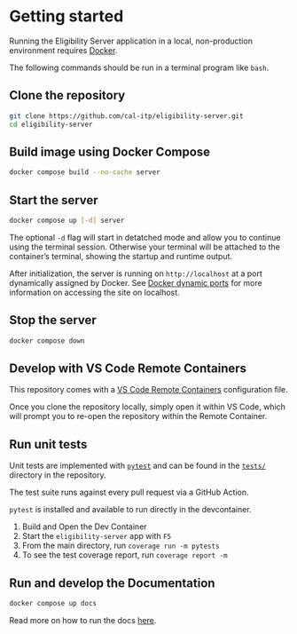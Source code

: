 # Getting started

Running the Eligibility Server application in a local, non-production environment requires [Docker](https://docs.docker.com/get-docker/).

The following commands should be run in a terminal program like `bash`.

## Clone the repository

```bash
git clone https://github.com/cal-itp/eligibility-server.git
cd eligibility-server
```

## Build image using Docker Compose

```bash
docker compose build --no-cache server
```

## Start the server

```bash
docker compose up [-d] server
```

The optional `-d` flag will start in detatched mode and allow you to continue using the terminal session. Otherwise your terminal will be attached to the container’s terminal, showing the startup and runtime output.

After initialization, the server is running on `http://localhost` at a port dynamically assigned by Docker. See [Docker dynamic ports](https://docs.calitp.org/benefits/getting-started/docker-dynamic-ports/) for more information on accessing the site on localhost.

## Stop the server

```bash
docker compose down
```

## Develop with VS Code Remote Containers

This repository comes with a [VS Code Remote Containers](https://code.visualstudio.com/docs/remote/containers) configuration file.

Once you clone the repository locally, simply open it within VS Code, which will prompt you to re-open the repository within the Remote Container.

## Run unit tests

Unit tests are implemented with [`pytest`](https://docs.pytest.org/en/6.2.x/) and can be found in the [`tests/`](https://github.com/cal-itp/eligibility-server/tree/main/tests) directory in the repository.

The test suite runs against every pull request via a GitHub Action.

`pytest` is installed and available to run directly in the devcontainer.

1. Build and Open the Dev Container
2. Start the `eligibility-server` app with `F5`
3. From the main directory, run `coverage run -m pytests`
4. To see the test coverage report, run `coverage report -m`

## Run and develop the Documentation

```bash
docker compose up docs
```

Read more on how to run the docs [here](https://docs.calitp.org/benefits/getting-started/documentation/).

